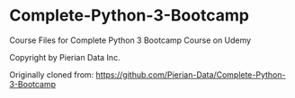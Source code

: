 # Complete-Python-3-Bootcamp
Course Files for Complete Python 3 Bootcamp Course on Udemy

Copyright by Pierian Data Inc.

Originally cloned from: https://github.com/Pierian-Data/Complete-Python-3-Bootcamp
